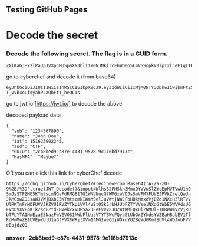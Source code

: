 ## Testing GitHub Pages

# Decode the secret

### Decode the following secret. The flag is in a GUID form.

```
ZXlKaGJHY2lPaUpJVXpJMU5pSXNJblI1Y0NJNklrcFhWQ0o5LmV5SnpkV0lpT2lJeE1qTTBOVFkzT0Rrd0lpd2libUZ0WlNJNklrcHZhRzRnUkc5bElpd2lhV0YwSWpveE5URTJNak01TURJeU5EVXNJbUYxWkNJNklrTlVSaUlzSWtkVlNVUWlPaUl5WTJJNFltVmtPUzFqT0RkbExUUTBNekV0T1RVM09DMDVZekV4Tm1Ka056a3hNMk1pTENKSVlYTk5Sa0VpT2lKTllYbGlaVDhpZlEuNTh2c0dMTTJXRU5hbEUtVF9WVmI0b0xmcXlhaFAyWFFiRmYxX2hlUUxJcw==
```

go to cyberchef and decode it (from base64)

```
eyJhbGciOiJIUzI1NiIsInR5cCI6IkpXVCJ9.eyJzdWIiOiIxMjM0NTY3ODkwIiwibmFtZSI6IkpvaG4gRG9lIiwiaWF0IjoxNTE2MjM5MDIyNDUsImF1ZCI6IkNURiIsIkdVSUQiOiIyY2I4YmVkOS1jODdlLTQ0MzEtOTU3OC05YzExNmJkNzkxM2MiLCJIYXNNRkEiOiJNYXliZT8ifQ.58vsGLM2WENalE-T_VVb4oLfqyahP2XQbFf1_heQLIs
```

go to jwt.io [https://jwt.io/] to decode the above 

decoded payload data

```
{
  "sub": "1234567890",
  "name": "John Doe",
  "iat": 151623902245,
  "aud": "CTF",
  "GUID": "2cb8bed9-c87e-4431-9578-9c116bd7913c",
  "HasMFA": "Maybe?"
}
```


OR you can click this link for cyberChef decode

`
https://gchq.github.io/CyberChef/#recipe=From_Base64('A-Za-z0-9%2B/%3D',true)JWT_Decode()&input=WlhsS2FHSkhZMmxQYVVwSlZYcEpNVTVwU1hOSmJsSTFZME5KTmtscmNGaFdRMG81TG1WNVNucGtWMGxwVDJsSmVFMXFUVEJPVkZrelQwUnJkMGxwZDJsaWJVWjBXbE5KTmtscmNIWmhSelJuVWtjNWJFbHBkMmxoVjBZd1NXcHZlRTVVUlRKTmFrMDFUVVJKZVU1RVZYTkpiVVl4V2tOSk5rbHJUbFZTYVVselNXdGtWbE5WVVdsUGFVbDVXVEpKTkZsdFZtdFBVekZxVDBSa2JFeFVVVEJOZWtWMFQxUlZNMDlETURWWmVrVjRUbTFLYTA1NmEzaE5NazFwVEVOS1NWbFlUazVTYTBWcFQybEtUbGxZYkdsYVZEaHBabEV1TlRoMmMwZE1UVEpYUlU1aGJFVXRWRjlXVm1JMGIweG1jWGxoYUZBeVdGRmlSbVl4WDJobFVVeEpjdz09
`

#### answer : 2cb8bed9-c87e-4431-9578-9c116bd7913c
